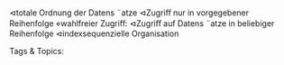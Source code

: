 ⊲totale Ordnung der Datens ¨atze
⊲Zugriﬀ nur in vorgegebener Reihenfolge
⋄wahlfreier Zugriﬀ:
⊲Zugriﬀ auf Datens ¨atze in beliebiger Reihenfolge
⊲indexsequenzielle Organisation

   Tags & Topics:
   